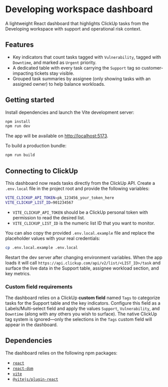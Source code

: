 # Developing workspace dashboard

A lightweight React dashboard that highlights ClickUp tasks from the Developing workspace with
support and operational risk context.

## Features

- Key indicators that count tasks tagged with `Vulnerability`, tagged with `Downtime`, and marked as
  `Urgent` priority.
- A dedicated table with every task carrying the `Support` tag so customer-impacting tickets stay
  visible.
- Grouped task summaries by assignee (only showing tasks with an assigned owner) to help balance
  workloads.

## Getting started

Install dependencies and launch the Vite development server:

```bash
npm install
npm run dev
```

The app will be available on [http://localhost:5173](http://localhost:5173).

To build a production bundle:

```bash
npm run build
```

## Connecting to ClickUp

This dashboard now reads tasks directly from the ClickUp API. Create a `.env.local` file in the
project root and provide the following variables:

```bash
VITE_CLICKUP_API_TOKEN=pk_123456_your_token_here
VITE_CLICKUP_LIST_ID=901234567
```

- `VITE_CLICKUP_API_TOKEN` should be a ClickUp personal token with permission to read the desired
  list.
- `VITE_CLICKUP_LIST_ID` is the numeric list ID that you want to monitor.

You can also copy the provided `.env.local.example` file and replace the placeholder values with
your real credentials:

```bash
cp .env.local.example .env.local
```

Restart the dev server after changing environment variables. When the app loads it will call
`https://api.clickup.com/api/v2/list/<LIST_ID>/task` and surface the live data in the Support table,
assignee workload section, and key metrics.

### Custom field requirements

The dashboard relies on a ClickUp **custom field** named `Tags` to categorize tasks for the Support
table and the key indicators. Configure this field as a Labels/Multi-select field and apply the
values `Support`, `Vulnerability`, and `Downtime` (along with any others you wish to surface). The
native ClickUp tag system is ignored—only the selections in the `Tags` custom field will appear in
the dashboard.

## Dependencies

The dashboard relies on the following npm packages:

- [`react`](https://www.npmjs.com/package/react)
- [`react-dom`](https://www.npmjs.com/package/react-dom)
- [`vite`](https://www.npmjs.com/package/vite)
- [`@vitejs/plugin-react`](https://www.npmjs.com/package/@vitejs/plugin-react)
